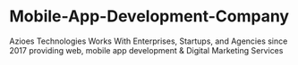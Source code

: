 # Mobile-App-Development-Company
Azioes Technologies Works With Enterprises, Startups, and Agencies since 2017 providing web, mobile app development &amp; Digital Marketing Services

